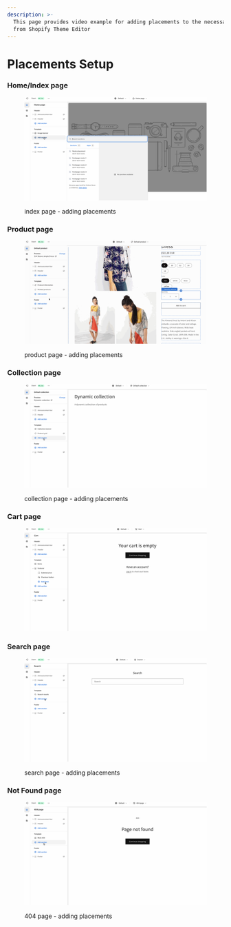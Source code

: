 ```yaml
---
description: >-
  This page provides video example for adding placements to the necessary pages
  from Shopify Theme Editor
---
```


# Placements Setup

### Home/Index page

<figure><img src="../../.gitbook/assets/index-page.gif" alt=""><figcaption><p>index page - adding placements</p></figcaption></figure>

### Product page

<figure><img src="../../.gitbook/assets/product-page.gif" alt=""><figcaption><p>product page - adding placements</p></figcaption></figure>

### Collection page

<figure><img src="../../.gitbook/assets/collection-page.gif" alt=""><figcaption><p>collection page - adding placements</p></figcaption></figure>

### Cart page

<figure><img src="../../.gitbook/assets/cart-page.gif" alt=""><figcaption></figcaption></figure>

### Search page

<figure><img src="../../.gitbook/assets/search-page.gif" alt=""><figcaption><p>search page - adding placements</p></figcaption></figure>

### Not Found page

<figure><img src="../../.gitbook/assets/404-page.gif" alt=""><figcaption><p>404 page - adding placements</p></figcaption></figure>
